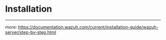 # Installation

--- 
more: https://documentation.wazuh.com/current/installation-guide/wazuh-server/step-by-step.html